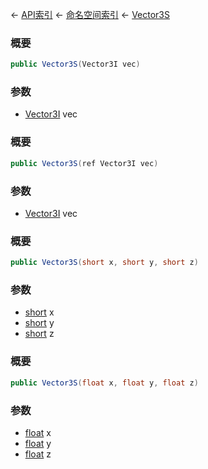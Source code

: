 ← [API索引](Api-Index) ← [命名空间索引](Namespace-Index) ← [Vector3S](VRageMath.Vector3S)

### 概要

```csharp
public Vector3S(Vector3I vec)
```

### 参数

* [Vector3I](VRageMath.Vector3I) vec
### 概要

```csharp
public Vector3S(ref Vector3I vec)
```

### 参数

* [Vector3I](VRageMath.Vector3I) vec
### 概要

```csharp
public Vector3S(short x, short y, short z)
```

### 参数

* [short](https://docs.microsoft.com/en-us/dotnet/api/System.Int16?view=netframework-4.6) x
* [short](https://docs.microsoft.com/en-us/dotnet/api/System.Int16?view=netframework-4.6) y
* [short](https://docs.microsoft.com/en-us/dotnet/api/System.Int16?view=netframework-4.6) z
### 概要

```csharp
public Vector3S(float x, float y, float z)
```

### 参数

* [float](https://docs.microsoft.com/en-us/dotnet/api/System.Single?view=netframework-4.6) x
* [float](https://docs.microsoft.com/en-us/dotnet/api/System.Single?view=netframework-4.6) y
* [float](https://docs.microsoft.com/en-us/dotnet/api/System.Single?view=netframework-4.6) z
